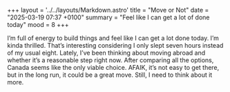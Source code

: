 +++
layout = '../../layouts/Markdown.astro'
title = "Move or Not"
date = "2025-03-19 07:37 +0100"
summary = "Feel like I can get a lot of done today"
mood = 8
+++

I’m full of energy to build things and feel like I can get a lot done today. I’m kinda thrilled. That’s interesting considering I only slept seven hours instead of my usual eight. Lately, I’ve been thinking about moving abroad and whether it’s a reasonable step right now. After comparing all the options, Canada seems like the only viable choice. AFAIK, it’s not easy to get there, but in the long run, it could be a great move. Still, I need to think about it more.

